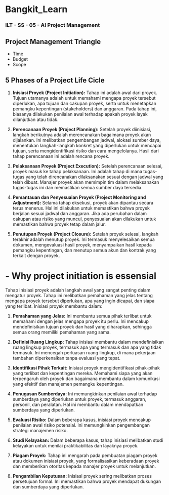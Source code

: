 # Bangkit_Learn

### ILT - SS - 05 - AI Project Management
## Project Management Triangle
- Time
- Budget
- Scope

## 5 Phases of a Project Life Cicle
1. **Inisiasi Proyek (Project Initiation):** Tahap ini adalah awal dari proyek. Tujuan utamanya adalah untuk memahami mengapa proyek tersebut diperlukan, apa tujuan dan cakupan proyek, serta untuk menetapkan pemangku kepentingan (stakeholders) dan anggaran. Pada tahap ini, biasanya dilakukan penilaian awal terhadap apakah proyek layak dilanjutkan atau tidak.

2. **Perencanaan Proyek (Project Planning):** Setelah proyek diinisiasi, langkah berikutnya adalah merencanakan bagaimana proyek akan dijalankan. Ini melibatkan pengembangan jadwal, alokasi sumber daya, menentukan langkah-langkah konkret yang diperlukan untuk mencapai tujuan, serta mengidentifikasi risiko dan cara mengelolanya. Hasil dari tahap perencanaan ini adalah rencana proyek.

3. **Pelaksanaan Proyek (Project Execution):** Setelah perencanaan selesai, proyek masuk ke tahap pelaksanaan. Ini adalah tahap di mana tugas-tugas yang telah direncanakan dilaksanakan sesuai dengan jadwal yang telah dibuat. Manajer proyek akan memimpin tim dalam melaksanakan tugas-tugas ini dan memastikan semua sumber daya tersedia.

4. **Pemantauan dan Penyesuaian Proyek (Project Monitoring and Adjustment):** Selama tahap eksekusi, proyek akan dipantau secara terus menerus. Hal ini dilakukan untuk memastikan bahwa proyek berjalan sesuai jadwal dan anggaran. Jika ada perubahan dalam cakupan atau risiko yang muncul, penyesuaian akan dilakukan untuk memastikan bahwa proyek tetap dalam jalur.

5. **Penutupan Proyek (Project Closure):** Setelah proyek selesai, langkah terakhir adalah menutup proyek. Ini termasuk menyelesaikan semua dokumen, mengevaluasi hasil proyek, menyampaikan hasil kepada pemangku kepentingan, dan menutup semua akun dan kontrak yang terkait dengan proyek.

# - Why project initiation is essensial
Tahap inisiasi proyek adalah langkah awal yang sangat penting dalam mengatur proyek. Tahap ini melibatkan pemahaman yang jelas tentang mengapa proyek tersebut diperlukan, apa yang ingin dicapai, dan siapa yang terlibat. Inisiasi proyek membantu dalam:

1. **Pemahaman yang Jelas:** Ini membantu semua pihak terlibat untuk memahami dengan jelas mengapa proyek itu perlu. Ini mencakup mendefinisikan tujuan proyek dan hasil yang diharapkan, sehingga semua orang memiliki pemahaman yang sama.

2. **Definisi Ruang Lingkup:** Tahap inisiasi membantu dalam mendefinisikan ruang lingkup proyek, termasuk apa yang termasuk dan apa yang tidak termasuk. Ini mencegah perluasan ruang lingkup, di mana pekerjaan tambahan diperkenalkan tanpa evaluasi yang tepat.

3. **Identifikasi Pihak Terkait:** Inisiasi proyek mengidentifikasi pihak-pihak yang terlibat dan kepentingan mereka. Memahami siapa yang akan terpengaruh oleh proyek dan bagaimana membantu dalam komunikasi yang efektif dan manajemen pemangku kepentingan.

4. **Penugasan Sumberdaya:** Ini memungkinkan penilaian awal terhadap sumberdaya yang diperlukan untuk proyek, termasuk anggaran, personil, dan peralatan. Hal ini membantu dalam mendapatkan sumberdaya yang diperlukan.

5. **Evaluasi Risiko:** Dalam beberapa kasus, inisiasi proyek mencakup penilaian awal risiko potensial. Ini memungkinkan pengembangan strategi manajemen risiko.

6. **Studi Kelayakan:** Dalam beberapa kasus, tahap inisiasi melibatkan studi kelayakan untuk menilai praktikabilitas dan layaknya proyek.

7. **Piagam Proyek:** Tahap ini mengarah pada pembuatan piagam proyek atau dokumen inisiasi proyek, yang formalisasikan keberadaan proyek dan memberikan otoritas kepada manajer proyek untuk melanjutkan.

8. **Pengambilan Keputusan:** Inisiasi proyek sering melibatkan proses persetujuan formal. Ini memastikan bahwa proyek mendapat dukungan dan sumberdaya yang diperlukan.


